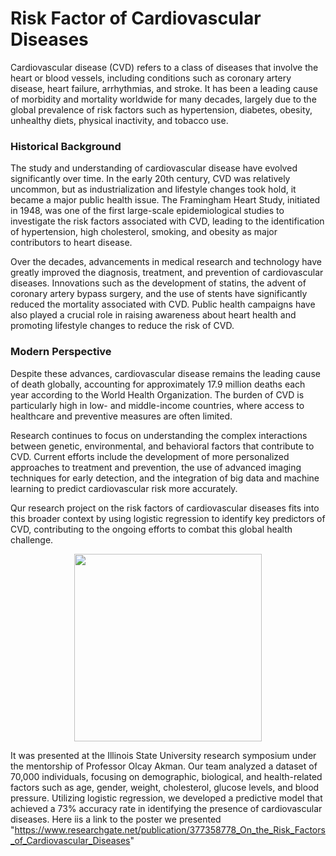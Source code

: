 # Risk Factor of Cardiovascular Diseases

Cardiovascular disease (CVD) refers to a class of diseases that involve the heart or blood vessels, including conditions such as coronary artery disease, heart failure, arrhythmias, and stroke. It has been a leading cause of morbidity and mortality worldwide for many decades, largely due to the global prevalence of risk factors such as hypertension, diabetes, obesity, unhealthy diets, physical inactivity, and tobacco use.

### Historical Background

The study and understanding of cardiovascular disease have evolved significantly over time. In the early 20th century, CVD was relatively uncommon, but as industrialization and lifestyle changes took hold, it became a major public health issue. The Framingham Heart Study, initiated in 1948, was one of the first large-scale epidemiological studies to investigate the risk factors associated with CVD, leading to the identification of hypertension, high cholesterol, smoking, and obesity as major contributors to heart disease.

Over the decades, advancements in medical research and technology have greatly improved the diagnosis, treatment, and prevention of cardiovascular diseases. Innovations such as the development of statins, the advent of coronary artery bypass surgery, and the use of stents have significantly reduced the mortality associated with CVD. Public health campaigns have also played a crucial role in raising awareness about heart health and promoting lifestyle changes to reduce the risk of CVD.

### Modern Perspective

Despite these advances, cardiovascular disease remains the leading cause of death globally, accounting for approximately 17.9 million deaths each year according to the World Health Organization. The burden of CVD is particularly high in low- and middle-income countries, where access to healthcare and preventive measures are often limited.

Research continues to focus on understanding the complex interactions between genetic, environmental, and behavioral factors that contribute to CVD. Current efforts include the development of more personalized approaches to treatment and prevention, the use of advanced imaging techniques for early detection, and the integration of big data and machine learning to predict cardiovascular risk more accurately.

Qur research project on the risk factors of cardiovascular diseases fits into this broader context by using logistic regression to identify key predictors of CVD, contributing to the ongoing efforts to combat this global health challenge.

<p align="center">
  <img src="https://github.com/Kwabenaduku/Risk-Factor-of-Cardiovascular-Diseases/blob/main/Heart.png" width="300" />
</p>

It was presented at the Illinois State University research symposium under the mentorship of Professor Olcay Akman. Our team analyzed a dataset of 70,000 individuals, focusing on demographic, biological, and health-related factors such as age, gender, weight, cholesterol, glucose levels, and blood pressure. Utilizing logistic regression, we developed a predictive model that achieved a 73\% accuracy rate in identifying the presence of cardiovascular diseases. Here iis a link to the poster we presented
"https://www.researchgate.net/publication/377358778_On_the_Risk_Factors_of_Cardiovascular_Diseases"
